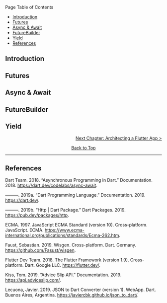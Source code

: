 Page Table of Contents
- [Introduction](#introduction)
- [Futures](#futures)
- [Async & Await](#async--await)
- [FutureBuilder](#futurebuilder)
- [Yield](#yield)
- [References](#references)

## Introduction
## Futures
## Async & Await
## FutureBuilder
## Yield

<p align="right"><a href="https://github.com/Fasust/flutter-guide/wiki/150-Communication-with-the-Web">Next Chapter: Architecting a Flutter App ></a></p>
<p align="center"><a href="#">Back to Top</a></center></p>

---
## References 
Dart Team. 2018. “Asynchronous Programming in Dart.” Documentation. 2018. https://dart.dev/codelabs/async-await.

———. 2019a. “Dart Programming Language.” Documentation. 2019. https://dart.dev/.

———. 2019b. “Http | Dart Package.” Dart Packages. 2019. https://pub.dev/packages/http.

ECMA. 1997. JavaScript ECMA Standard (version 10). Cross-platform. JavaScript. ECMA. https://www.ecma-international.org/publications/standards/Ecma-262.htm.

Faust, Sebastian. 2019. Wisgen. Cross-platform. Dart. Germany. https://github.com/Fasust/wisgen.

Flutter Dev Team. 2018. The Flutter Framework (version 1.9). Cross-platform. Dart. Google LLC. https://flutter.dev/.

Kiss, Tom. 2019. “Advice Slip API.” Documentation. 2019. https://api.adviceslip.com/.

Lecuona, Javier. 2019. JSON to Dart Converter (version 1). WebApp. Dart. Buenos Aires, Argentina. https://javiercbk.github.io/json_to_dart/.
